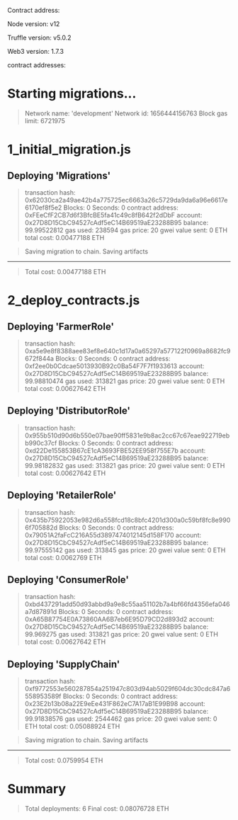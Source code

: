 Contract address:

Node version: v12

Truffle version:  v5.0.2

Web3 version: 1.7.3


contract addresses:

Starting migrations...
======================
> Network name:    'development'
> Network id:      1656444156763
> Block gas limit: 6721975


1_initial_migration.js
======================

   Deploying 'Migrations'
   ----------------------
   > transaction hash:    0x62030ca2a49ae42b4a775725ec6663a26c5729da9da6a96e6617e6170ef8f5e2
   > Blocks: 0            Seconds: 0
   > contract address:    0xFEeCfF2CB7d6f3BfcBE5fa41c49c8fB642f2dDbF
   > account:             0x27D8D15CbC94527cAdf5eC14B69519aE23288B95
   > balance:             99.99522812
   > gas used:            238594
   > gas price:           20 gwei
   > value sent:          0 ETH
   > total cost:          0.00477188 ETH


   > Saving migration to chain.
   > Saving artifacts
   -------------------------------------
   > Total cost:          0.00477188 ETH


2_deploy_contracts.js
=====================

   Deploying 'FarmerRole'
   ----------------------
   > transaction hash:    0xa5e9e8f8388aee83ef8e640c1d17a0a65297a577122f0969a8682fc9672f844a
   > Blocks: 0            Seconds: 0
   > contract address:    0xf2ee0b0Cdcae5013930B92c0Ba54F7F7f1933613
   > account:             0x27D8D15CbC94527cAdf5eC14B69519aE23288B95
   > balance:             99.98810474
   > gas used:            313821
   > gas price:           20 gwei
   > value sent:          0 ETH
   > total cost:          0.00627642 ETH


   Deploying 'DistributorRole'
   ---------------------------
   > transaction hash:    0x955b510d90d6b550e07bae90ff5831e9b8ac2cc67c67eae922719ebb990c37cf
   > Blocks: 0            Seconds: 0
   > contract address:    0xd22De155853B67cE1cA3693FBE52EE958f755E7b
   > account:             0x27D8D15CbC94527cAdf5eC14B69519aE23288B95
   > balance:             99.98182832
   > gas used:            313821
   > gas price:           20 gwei
   > value sent:          0 ETH
   > total cost:          0.00627642 ETH


   Deploying 'RetailerRole'
   ------------------------
   > transaction hash:    0x435b75922053e982d6a558fcd18c8bfc4201d300a0c59bf8fc8e9906f705882d
   > Blocks: 0            Seconds: 0
   > contract address:    0x79051A2faFcC216A55d3897474012145d158F170
   > account:             0x27D8D15CbC94527cAdf5eC14B69519aE23288B95
   > balance:             99.97555142
   > gas used:            313845
   > gas price:           20 gwei
   > value sent:          0 ETH
   > total cost:          0.0062769 ETH


   Deploying 'ConsumerRole'
   ------------------------
   > transaction hash:    0xbd437291add50d93abbd9a9e8c55aa51102b7a4bf66fd4356efa046a7d87891d
   > Blocks: 0            Seconds: 0
   > contract address:    0xA65B87754E0A73860AA6B7eb6E95D79CD2d893d2
   > account:             0x27D8D15CbC94527cAdf5eC14B69519aE23288B95
   > balance:             99.969275
   > gas used:            313821
   > gas price:           20 gwei
   > value sent:          0 ETH
   > total cost:          0.00627642 ETH


   Deploying 'SupplyChain'
   -----------------------
   > transaction hash:    0xf9772553e560287854a251947c803d94ab5029f604dc30cdc847a6558953589f
   > Blocks: 0            Seconds: 0
   > contract address:    0x23E2b13b08a22E9eEe431F862eC7A17aB1E99B98
   > account:             0x27D8D15CbC94527cAdf5eC14B69519aE23288B95
   > balance:             99.91838576
   > gas used:            2544462
   > gas price:           20 gwei
   > value sent:          0 ETH
   > total cost:          0.05088924 ETH


   > Saving migration to chain.
   > Saving artifacts
   -------------------------------------
   > Total cost:           0.0759954 ETH


Summary
=======
> Total deployments:   6
> Final cost:          0.08076728 ETH
